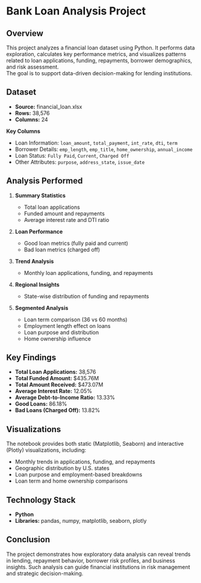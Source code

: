 # Bank Loan Analysis Project

## Overview
This project analyzes a financial loan dataset using Python. It performs data exploration, calculates key performance metrics, and visualizes patterns related to loan applications, funding, repayments, borrower demographics, and risk assessment.  
The goal is to support data-driven decision-making for lending institutions.

## Dataset
- **Source:** financial_loan.xlsx  
- **Rows:** 38,576  
- **Columns:** 24  

**Key Columns**
- Loan Information: `loan_amount`, `total_payment`, `int_rate`, `dti`, `term`
- Borrower Details: `emp_length`, `emp_title`, `home_ownership`, `annual_income`
- Loan Status: `Fully Paid`, `Current`, `Charged Off`
- Other Attributes: `purpose`, `address_state`, `issue_date`

## Analysis Performed
1. **Summary Statistics**
   - Total loan applications
   - Funded amount and repayments
   - Average interest rate and DTI ratio  

2. **Loan Performance**
   - Good loan metrics (fully paid and current)
   - Bad loan metrics (charged off)

3. **Trend Analysis**
   - Monthly loan applications, funding, and repayments  

4. **Regional Insights**
   - State-wise distribution of funding and repayments  

5. **Segmented Analysis**
   - Loan term comparison (36 vs 60 months)
   - Employment length effect on loans
   - Loan purpose and distribution
   - Home ownership influence

## Key Findings
- **Total Loan Applications:** 38,576  
- **Total Funded Amount:** $435.76M  
- **Total Amount Received:** $473.07M  
- **Average Interest Rate:** 12.05%  
- **Average Debt-to-Income Ratio:** 13.33%  
- **Good Loans:** 86.18%  
- **Bad Loans (Charged Off):** 13.82%

## Visualizations
The notebook provides both static (Matplotlib, Seaborn) and interactive (Plotly) visualizations, including:
- Monthly trends in applications, funding, and repayments  
- Geographic distribution by U.S. states  
- Loan purpose and employment-based breakdowns  
- Loan term and home ownership comparisons

## Technology Stack
- **Python**
- **Libraries:** pandas, numpy, matplotlib, seaborn, plotly  

## Conclusion
The project demonstrates how exploratory data analysis can reveal trends in lending, repayment behavior, borrower risk profiles, and business insights. Such analysis can guide financial institutions in risk management and strategic decision-making.
